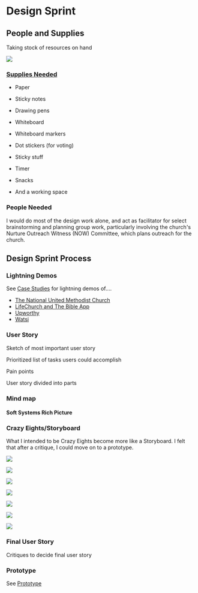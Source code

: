 # Design Sprint

## People and Supplies
Taking stock of resources on hand

![](design-sprint/supply-cabinet.jpg)

### [Supplies Needed](http://amzn.com/lm/RS9AYY6BTLDCM)
* Paper
* Sticky notes 
* Drawing pens 
* Whiteboard
* Whiteboard markers
* Dot stickers (for voting)
* Sticky stuff
* Timer 
* Snacks 

* And a working space

### People Needed

I would do most of the design work alone, and act as facilitator for select brainstorming and planning group work, particularly involving the church's Nurture Outreach Witness (NOW) Committee, which plans outreach for the church. 
## Design Sprint Process

### Lightning Demos

 See [Case Studies](case_studies.md) for lightning demos of.... 
* [The National United Methodist Church](the_national_united_methodist_church_case_study.md)
* [LifeChurch and The Bible App](lifechurch_and_the_bible_app_case_study.md)
* [Upworthy](upworthy_case_study.md)
* [Watsi](watsi_case_study.md)

### User Story

Sketch of most important user story

Prioritized list of tasks users could accomplish

Pain points

User story divided into parts

### Mind map

#### Soft Systems Rich Picture

### Crazy Eights/Storyboard 
What I intended to be Crazy Eights become more like a Storyboard. I felt that after a critique, I could move on to a prototype. 

![](design-sprint/crazy-eights-1.jpg)

![](design-sprint/crazy-eights-2.jpg)

![](design-sprint/crazy-eights-3.jpg)

![](design-sprint/crazy-eights-4.jpg)

![](design-sprint/crazy-eights-5.jpg)

![](design-sprint/crazy-eights-6.jpg)

![](design-sprint/crazy-eights-7.jpg)

### Final User Story

Critiques to decide final user story

### Prototype

See [Prototype](prototype.md)